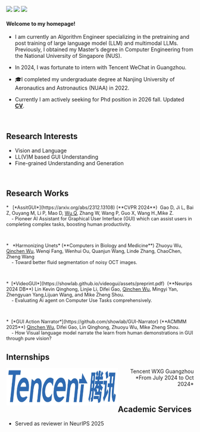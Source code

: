 [![](https://img.shields.io/badge/github-blue?logo=github)](https://github.com/frank6200db)    [![](https://img.shields.io/badge/Google_Scholar-blue?logo=google-scholar)]("https://scholar.google.com/citations?user=PcnkW94AAAAJ&hl=en")     [![](https://img.shields.io/badge/Email-red?logo=gmail&logoColor=white)](qinchen.wu62@gmail.com)

#### Welcome to my homepage! 
- I am currently an Algorithm Engineer specializing in the pretraining and post training of large language model (LLM) and multimodal LLMs. Previously, I obtained my Master’s degree in Computer Engineering from the National University of Singapore (NUS).
- In 2024, I was fortunate to intern with Tencent WeChat in Guangzhou.
- 🎓I completed my undergraduate degree at Nanjing University of Aeronautics and Astronautics (NUAA) in 2022. 

- Currently I am actively seeking for Phd position in 2026 fall. Updated [**CV**](static/assets/qinchen_wu_cv.pdf).



<br>

## Research Interests
- Vision and Language
- LL(V)M based GUI Understanding
- Fine-grained Understanding and Generation

<br>

## Research Works
<p style="font-size: 0.9em;">
*   [*AssitGUI*](https://arxiv.org/abs/2312.13108) (**CVPR 2024**)  Gao D, Ji L, Bai Z, Ouyang M, Li P, Mao D, <u>Wu Q</u>, Zhang W, Wang P, Guo X, Wang H.,Mike Z.
<br>
    - Pioneer AI Assistant for Graphical User Interface (GUI) which can assist users in completing complex tasks, boosting human productivity.
</p>
<br>

<p style="font-size: 0.9em;">
*   *Harmonizing Unets* (**Computers in Biology and Medicine**) Zhuoyu Wu, <u>Qinchen Wu</u>, Wenqi Fang, Wenhui Ou, Quanjun Wang, Linde Zhang, ChaoChen, Zheng Wang
<br>
    - Toward better fluid segmentation of noisy OCT images. 
</p>
<br>

<p style="font-size: 0.9em;">
*  [*VideoGUI*](https://showlab.github.io/videogui/assets/preprint.pdf)  (**Neurips 2024 DB**) Lin Kevin Qinghong, Linjie Li, Difei Gao, <u>Qinchen Wu</u>, Mingyi Yan, Zhengyuan Yang,Lijuan Wang, and Mike Zheng Shou.
<br>
    - Evaluating Ai agent on Computer Use Tasks comprehensively. 
</p>
<br>

<p style="font-size: 0.9em;">
*  [*GUI Action Narrator*](https://github.com/showlab/GUI-Narrator) (**ACMMM 2025**) <u>Qinchen Wu</u>, Difei Gao, Lin Qinghong, Zhuoyu Wu, Mike Zheng Shou.
<br>
    - How Visual language model narrate the learn from human demonstrations in GUI through pure vision?
</p>

## Internships

<!-- * <img align="left" src="/static/assets/img/tencent.png" width="300" height="100"/>      Tencent WXG Guangzhou    *From July 2024 to Oct 2024*
 -->

<div style="text-align: right;">
    <img align="left" src="/static/assets/img/tencent.png" width="300" height="100"/> 
    Tencent WXG Guangzhou 
    *From July 2024 to Oct 2024*
</div>

<br>

## Academic Services 
* Served as reviewer in NeurIPS 2025
